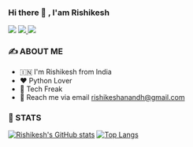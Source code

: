 ### Hi there 👋 , I'am Rishikesh

![](https://komarev.com/ghpvc/?username=rishikesh0-7)
<a href="https://github.com/Rishikesh0-7">
<img src="https://img.shields.io/badge/Follow-GitHub-green?logo=github">
</a>
<a href="https://discord.com/users/728260210464129075">
<img src="https://img.shields.io/badge/Discord-%C2%B0%E2%80%A2%7BR%7Dishikesh%E2%84%A2%230001-406da2">
</a>



### ✍️ ABOUT ME 

- 🇮🇳 I'm Rishikesh from India
- ❤️ Python Lover
- 🤪 Tech Freak
- 💬 Reach me via email rishikeshanandh@gmail.com

### 📄 STATS
[![Rishikesh's GitHub stats](https://github-readme-stats.vercel.app/api?username=rishikesh0-7&theme=dracula)](https://github.com/rishikesh/github-readme-stats)
[![Top Langs](https://github-readme-stats.vercel.app/api/top-langs/?username=rishikesh0-7&layout=compact&theme=dracula)](https://github.com/rishikesh/github-readme-stats)








<!--
**Rishikesh0-7/Rishikesh0-7** is a ✨ _special_ ✨ repository because its `README.md` (this file) appears on your GitHub profile.

Here are some ideas to get you started:

- 🔭 I’m currently working on [A discord bot](https://dsc.gg/xtreme-bot)
- 🌱 I’m currently learning Top Secret..
- 👯 I’m looking to collaborate on nothing 
- 💬 Ask me about python stuffs
- 📫 How to reach me: You can't 😏
- 😄 Pronouns: He/Him
- ⚡ Fun fact: Ummmmmm, -->

